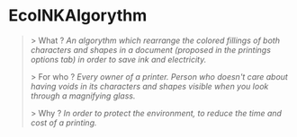 # EcoINKAlgorythm

>\> What ?
_An algorythm which rearrange the colored fillings of both characters and shapes in a document (proposed in the printings options tab) in order to save ink and electricity._
>
>\> For who ?
_Every owner of a printer. Person who doesn't care about having voids in its characters and shapes visible when you look through a magnifying glass._
>
>\> Why ?
_In order to protect the environment, to reduce the time and cost of a printing._
